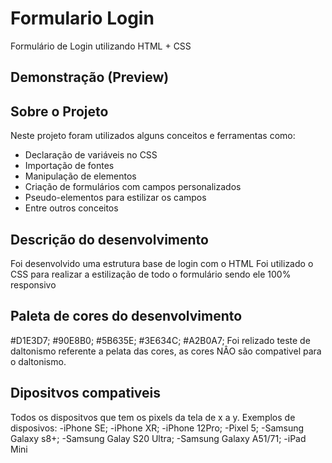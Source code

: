 # Formulario Login
Formulário de Login utilizando HTML + CSS

## Demonstração (Preview)


## Sobre o Projeto
Neste projeto foram utilizados alguns conceitos e ferramentas como:
- Declaração de variáveis no CSS
- Importação de fontes
- Manipulação de elementos
- Criação de formulários com campos personalizados 
- Pseudo-elementos para estilizar os campos
- Entre outros conceitos

## Descrição do desenvolvimento
Foi desenvolvido uma estrutura base de login com o HTML
Foi utilizado o CSS para realizar a estilização de todo o formulário sendo ele 100% responsivo

## Paleta de cores do desenvolvimento
#D1E3D7;
#90E8B0;
#5B635E;
#3E634C;
#A2B0A7;
Foi relizado teste de daltonismo referente a pelata das cores, as cores NÂO são compativel para o daltonismo. 

## Dipositvos compativeis 
Todos os dispositvos que tem os pixels da tela de x a y. 
Exemplos de disposivos:
-iPhone SE;
-iPhone XR;
-iPhone 12Pro;
-Pixel 5;
-Samsung Galaxy s8+;
-Samsung Galay S20 Ultra;
-Samsung Galaxy A51/71;
-iPad Mini